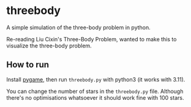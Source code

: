 # threebody

A simple simulation of the three-body problem in python.

Re-reading Liu Cixin's Three-Body Problem, wanted to make this to visualize the three-body problem.

## How to run

Install [pygame](https://pypi.org/project/pygame/), then run `threebody.py` with python3 (it works with 3.11).

You can change the number of stars in the `threebody.py` file. Although there's no optimisations whatsoever it should work fine with 100 stars.
